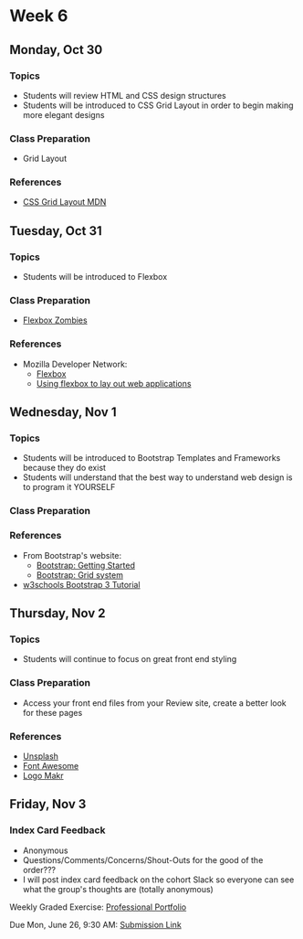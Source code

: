 # Week 6

## Monday, Oct 30

### Topics

- Students will review HTML and CSS design structures
- Students will be introduced to CSS Grid Layout in order to begin making more elegant designs

### Class Preparation

- Grid Layout

### References

- [CSS Grid Layout MDN](https://developer.mozilla.org/en-US/docs/Web/CSS/CSS_Grid_Layout)


## Tuesday, Oct 31

### Topics

- Students will be introduced to Flexbox

### Class Preparation

- [Flexbox Zombies](http://flexboxzombies.com)

### References

- Mozilla Developer Network:
	- [Flexbox](https://developer.mozilla.org/en-US/docs/Learn/CSS/CSS_layout/Flexbox)
	- [Using flexbox to lay out web applications](https://developer.mozilla.org/en-US/docs/Web/CSS/CSS_Flexible_Box_Layout/Using_flexbox_to_lay_out_web_applications)


## Wednesday, Nov 1

### Topics

- Students will be introduced to Bootstrap Templates and Frameworks because they do exist
- Students will understand that the best way to understand web design is to program it YOURSELF

### Class Preparation



### References

- From Bootstrap's website:
	- [Bootstrap: Getting Started](http://getbootstrap.com/getting-started/)
	- [Bootstrap: Grid system](http://getbootstrap.com/css/#grid)
- [w3schools Bootstrap 3 Tutorial](https://www.w3schools.com/bootstrap/)


## Thursday, Nov 2

### Topics

- Students will continue to focus on great front end styling

### Class Preparation

- Access your front end files from your Review site, create a better look for these pages

### References

- [Unsplash](https://unsplash.com/)
- [Font Awesome](http://fontawesome.io/examples/)
- [Logo Makr](https://logomakr.com/)


## Friday, Nov 3

### Index Card Feedback
 
 - Anonymous
 - Questions/Comments/Concerns/Shout-Outs for the good of the order???
 - I will post index card feedback on the cohort Slack so everyone can see what the group's thoughts are (totally anonymous)
 
Weekly Graded Exercise: [Professional Portfolio](../exercises/professional-portfolio)

Due Mon, June 26, 9:30 AM: [Submission Link](https://goo.gl/forms/0I9EJpSWTnX1mbcA2)
